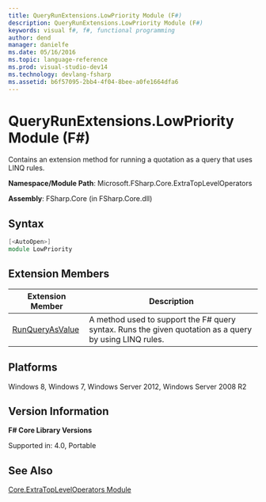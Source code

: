 ```yaml
---
title: QueryRunExtensions.LowPriority Module (F#)
description: QueryRunExtensions.LowPriority Module (F#)
keywords: visual f#, f#, functional programming
author: dend
manager: danielfe
ms.date: 05/16/2016
ms.topic: language-reference
ms.prod: visual-studio-dev14
ms.technology: devlang-fsharp
ms.assetid: b6f57095-2bb4-4f04-8bee-a0fe1664dfa6
---
```


# QueryRunExtensions.LowPriority Module (F#)

Contains an extension method for running a quotation as a query that uses LINQ rules.

**Namespace/Module Path**: Microsoft.FSharp.Core.ExtraTopLevelOperators

**Assembly**: FSharp.Core (in FSharp.Core.dll)


## Syntax

```fsharp
[<AutoOpen>]
module LowPriority
```

## Extension Members


|Extension Member|Description|
|----------------|-----------|
|[RunQueryAsValue](https://msdn.microsoft.com/library/152d4f48-b7da-4085-9ce3-44318aa8b9d6)|A method used to support the F# query syntax. Runs the given quotation as a query by using LINQ rules.|

## Platforms
Windows 8, Windows 7, Windows Server 2012, Windows Server 2008 R2


## Version Information
**F# Core Library Versions**

Supported in: 4.0, Portable


## See Also
[Core.ExtraTopLevelOperators Module](Core.ExtraTopLevelOperators-Module-%5BFSharp%5D.md)
